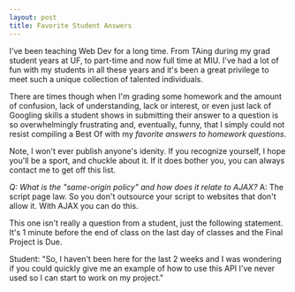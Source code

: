 ```yaml
---
layout: post
title: Favorite Student Answers
---
```


I've been teaching Web Dev for a long time. From TAing during my grad student years at UF, to part-time and now full time at MIU. I've had a lot of fun with my students in all these years and it's been a great privilege to meet such a unique collection of talented individuals. 

There are times though when I'm grading some homework and the amount of confusion, lack of understanding, lack or interest, or even just lack of Googling skills a student shows in submitting their answer to a question is so overwhelmingly frustrating and, eventually, funny, that I simply could not resist compiling a Best Of with my _favorite answers to homework questions_. 

Note, I won't ever publish anyone's idenity. If you recognize yourself, I hope you'll be a sport, and chuckle about it. If it does bother you, you can always contact me to get off this list.

*Q: What is the "same-origin policy" and how does it relate to AJAX?*
A: The script page law. So you don't outsource your script to websites that don't allow it. With AJAX you can do this.

This one isn't really a question from a student, just the following statement. It's 1 minute before the end of class on the last day of classes and the Final Project is Due. 

Student: "So, I haven't been here for the last 2 weeks and I was wondering if you could quickly give me an example of how to use this API I've never used so I can start to work on my project."


